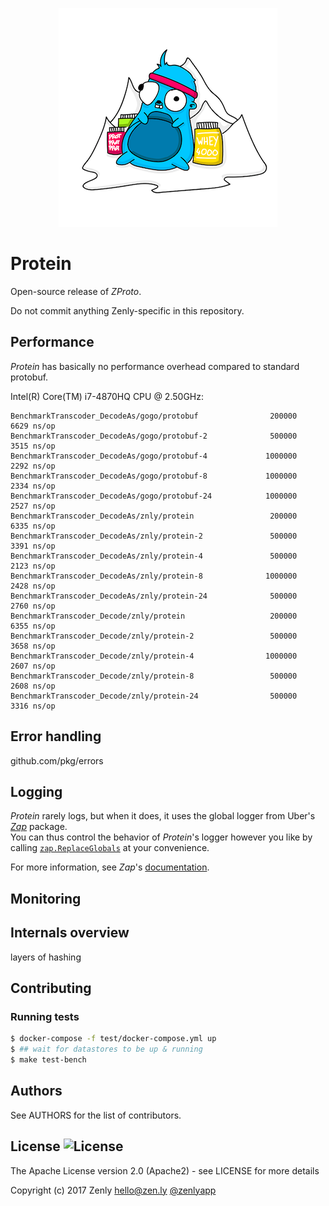 <p align="center">
  <img src="resources/pics/protein.png" alt="Protein"/>
</p>

# Protein

Open-source release of _ZProto_.

Do not commit anything Zenly-specific in this repository.

## Performance

*Protein* has basically no performance overhead compared to standard protobuf.

Intel(R) Core(TM) i7-4870HQ CPU @ 2.50GHz:  
```
BenchmarkTranscoder_DecodeAs/gogo/protobuf            	  200000	      6629 ns/op
BenchmarkTranscoder_DecodeAs/gogo/protobuf-2          	  500000	      3515 ns/op
BenchmarkTranscoder_DecodeAs/gogo/protobuf-4          	 1000000	      2292 ns/op
BenchmarkTranscoder_DecodeAs/gogo/protobuf-8          	 1000000	      2334 ns/op
BenchmarkTranscoder_DecodeAs/gogo/protobuf-24         	 1000000	      2527 ns/op
BenchmarkTranscoder_DecodeAs/znly/protein             	  200000	      6335 ns/op
BenchmarkTranscoder_DecodeAs/znly/protein-2           	  500000	      3391 ns/op
BenchmarkTranscoder_DecodeAs/znly/protein-4           	  500000	      2123 ns/op
BenchmarkTranscoder_DecodeAs/znly/protein-8           	 1000000	      2428 ns/op
BenchmarkTranscoder_DecodeAs/znly/protein-24          	  500000	      2760 ns/op
BenchmarkTranscoder_Decode/znly/protein               	  200000	      6355 ns/op
BenchmarkTranscoder_Decode/znly/protein-2             	  500000	      3658 ns/op
BenchmarkTranscoder_Decode/znly/protein-4             	 1000000	      2607 ns/op
BenchmarkTranscoder_Decode/znly/protein-8             	  500000	      2608 ns/op
BenchmarkTranscoder_Decode/znly/protein-24            	  500000	      3316 ns/op
```

## Error handling

github.com/pkg/errors

## Logging

*Protein* rarely logs, but when it does, it uses the global logger from Uber's [*Zap*](https://github.com/uber-go/zap) package.  
You can thus control the behavior of *Protein*'s logger however you like by calling [`zap.ReplaceGlobals`](https://godoc.org/go.uber.org/zap#ReplaceGlobals) at your convenience.

For more information, see *Zap*'s [documentation](https://godoc.org/go.uber.org/zap).

## Monitoring

## Internals overview

layers of hashing

## Contributing

### Running tests

```sh
$ docker-compose -f test/docker-compose.yml up
$ ## wait for datastores to be up & running
$ make test-bench
```

## Authors

See AUTHORS for the list of contributors.

## License ![License](https://img.shields.io/badge/license-Apache2-blue.svg?style=plastic)

The Apache License version 2.0 (Apache2) - see LICENSE for more details

Copyright (c) 2017	Zenly	<hello@zen.ly> [@zenlyapp](https://twitter.com/zenlyapp)
